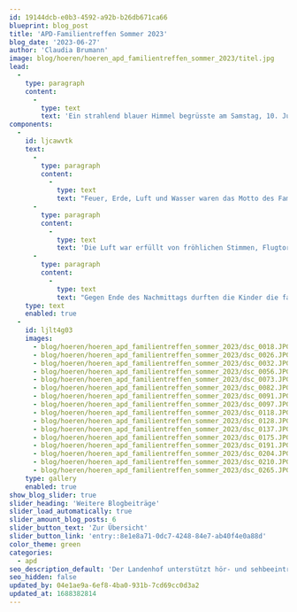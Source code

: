 ```yaml
---
id: 19144dcb-e0b3-4592-a92b-b26db671ca66
blueprint: blog_post
title: 'APD-Familientreffen Sommer 2023'
blog_date: '2023-06-27'
author: 'Claudia Brumann'
image: blog/hoeren/hoeren_apd_familientreffen_sommer_2023/titel.jpg
lead:
  -
    type: paragraph
    content:
      -
        type: text
        text: 'Ein strahlend blauer Himmel begrüsste am Samstag, 10. Juni 2023 die eintreffenden Gäste am Landenhof. In der Luft schwebte Musik und lud zum Mitsingen ein.'
components:
  -
    id: ljcawvtk
    text:
      -
        type: paragraph
        content:
          -
            type: text
            text: "Feuer, Erde, Luft und Wasser waren das Motto des Familientreffens: So warteten auf den verschiedenen Posten zwischen den Platanen und dem angrenzenden Wald\_Naturmaterialien,\_Feuer und Wasser. Wer Lust hatte, konnte zuerst am Feuer Schlangenbrot machen und sich für die weiteren Abenteuer und kreativen Angebote stärken. Aus Steinen, Blättern, Hölzern und Muscheln entstanden liebevoll gestaltete Naturmandalas und Skulpturen. Ausserdem wurden Fluggegenstände gebastelt und es gab vielfältige Spiel- und Abkühlungsgelegenheiten mit Wasser. Mit Geschick wurde das kühle Nass ausserdem auf verschiedenen Geräten mit hohem Tempo von Gross und Klein transportiert. "
      -
        type: paragraph
        content:
          -
            type: text
            text: 'Die Luft war erfüllt von fröhlichen Stimmen, Flugtorpedos, die beachtliche Reichweiten hatten und Wassertropfen, welche aus Wasserpistolen schnellten. Auch der Elternverein SVEHK bot für alle Besucher offene Ohren, anregende Gespräche und eine fruchtige Erfrischungsmöglichkeit. In einer kleinen Waldlichtung waren Seile zwischen den Bäumen gespannt, so dass der Wald für einmal schwebend und schaukelnd erlebt werden konnte, und die Waldhängematte bot einen Platz zum Ausruhen. '
      -
        type: paragraph
        content:
          -
            type: text
            text: "Gegen Ende des Nachmittags durften die Kinder die farbenfroh durch die Luft tanzenden Papier-Propellerli einfangen. Der\_sommerliche Nachmittag fand mit einem feinen Zvieri aus der Landenhofküche seinen musikalischen Ausklang."
    type: text
    enabled: true
  -
    id: ljlt4g03
    images:
      - blog/hoeren/hoeren_apd_familientreffen_sommer_2023/dsc_0018.JPG
      - blog/hoeren/hoeren_apd_familientreffen_sommer_2023/dsc_0026.JPG
      - blog/hoeren/hoeren_apd_familientreffen_sommer_2023/dsc_0032.JPG
      - blog/hoeren/hoeren_apd_familientreffen_sommer_2023/dsc_0056.JPG
      - blog/hoeren/hoeren_apd_familientreffen_sommer_2023/dsc_0073.JPG
      - blog/hoeren/hoeren_apd_familientreffen_sommer_2023/dsc_0082.JPG
      - blog/hoeren/hoeren_apd_familientreffen_sommer_2023/dsc_0091.JPG
      - blog/hoeren/hoeren_apd_familientreffen_sommer_2023/dsc_0097.JPG
      - blog/hoeren/hoeren_apd_familientreffen_sommer_2023/dsc_0118.JPG
      - blog/hoeren/hoeren_apd_familientreffen_sommer_2023/dsc_0128.JPG
      - blog/hoeren/hoeren_apd_familientreffen_sommer_2023/dsc_0137.JPG
      - blog/hoeren/hoeren_apd_familientreffen_sommer_2023/dsc_0175.JPG
      - blog/hoeren/hoeren_apd_familientreffen_sommer_2023/dsc_0191.JPG
      - blog/hoeren/hoeren_apd_familientreffen_sommer_2023/dsc_0204.JPG
      - blog/hoeren/hoeren_apd_familientreffen_sommer_2023/dsc_0210.JPG
      - blog/hoeren/hoeren_apd_familientreffen_sommer_2023/dsc_0265.JPG
    type: gallery
    enabled: true
show_blog_slider: true
slider_heading: 'Weitere Blogbeiträge'
slider_load_automatically: true
slider_amount_blog_posts: 6
slider_button_text: 'Zur Übersicht'
slider_button_link: 'entry::8e1e8a71-0dc7-4248-84e7-ab40f4e0a88d'
color_theme: green
categories:
  - apd
seo_description_default: 'Der Landenhof unterstützt hör- und sehbeeinträchtigte Kinder & Jugendliche in ihrem selbstbestimmten Leben durch Förderung ihrer Fähigkeiten & Entwicklung'
seo_hidden: false
updated_by: 04e1ae9a-6ef8-4ba0-931b-7cd69cc0d3a2
updated_at: 1688382814
---
```

